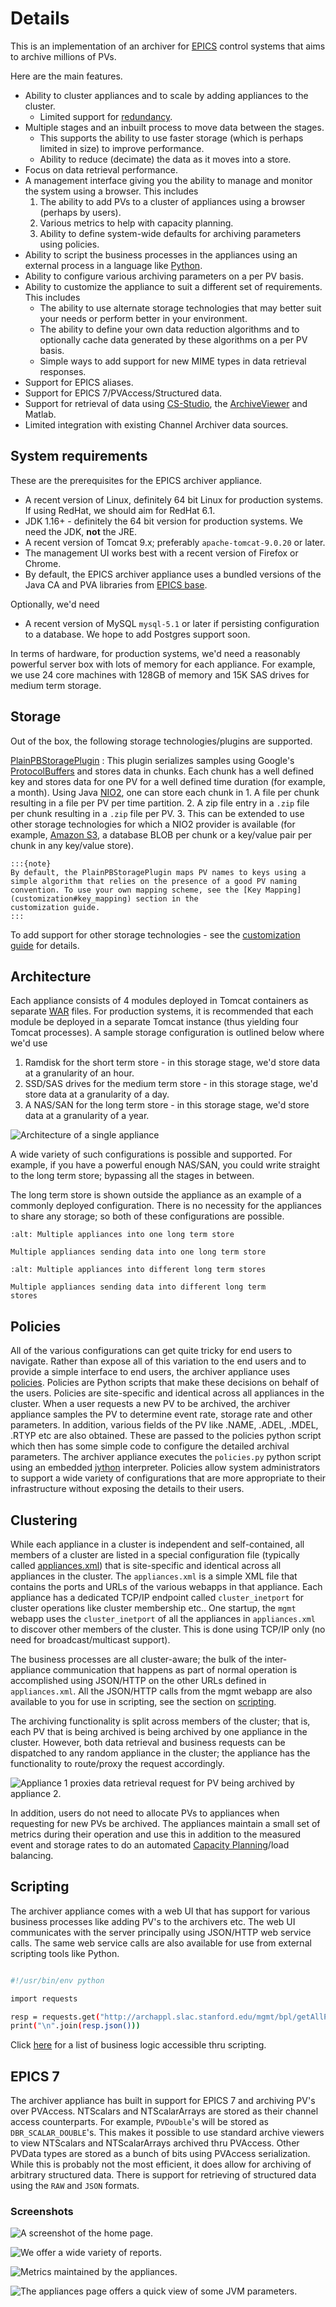 # Details

This is an implementation of an archiver for
[EPICS](http://www.aps.anl.gov/epics/index.php) control systems that
aims to archive millions of PVs.

Here are the main features.

- Ability to cluster appliances and to scale by adding appliances to
    the cluster.
  - Limited support for [redundancy](sysadmin/redundancy).
- Multiple stages and an inbuilt process to move data between the
    stages.
  - This supports the ability to use faster storage (which is
        perhaps limited in size) to improve performance.
  - Ability to reduce (decimate) the data as it moves into a store.
- Focus on data retrieval performance.
- A management interface giving you the ability to manage and monitor
    the system using a browser. This includes
    1. The ability to add PVs to a cluster of appliances using a
        browser (perhaps by users).
    2. Various metrics to help with capacity planning.
    3. Ability to define system-wide defaults for archiving parameters
        using policies.
- Ability to script the business processes in the appliances using an
    external process in a language like
    [Python](http://www.python.org/).
- Ability to configure various archiving parameters on a per PV basis.
- Ability to customize the appliance to suit a different set of
    requirements. This includes
  - The ability to use alternate storage technologies that may
        better suit your needs or perform better in your environment.
  - The ability to define your own data reduction algorithms and to
        optionally cache data generated by these algorithms on a per PV
        basis.
  - Simple ways to add support for new MIME types in data retrieval
        responses.
- Support for EPICS aliases.
- Support for EPICS 7/PVAccess/Structured data.
- Support for retrieval of data using [CS-Studio](../user/csstudio), the
    [ArchiveViewer](../user/archiveviewer) and Matlab.
- Limited integration with existing Channel Archiver data sources.

## System requirements

These are the prerequisites for the EPICS archiver appliance.

- A recent version of Linux, definitely 64 bit Linux for production
    systems. If using RedHat, we should aim for RedHat 6.1.
- JDK 1.16+ - definitely the 64 bit version for production systems. We
    need the JDK, **not** the JRE.
- A recent version of Tomcat 9.x; preferably `apache-tomcat-9.0.20` or
    later.
- The management UI works best with a recent version of Firefox or
    Chrome.
- By default, the EPICS archiver appliance uses a bundled versions of
    the Java CA and PVA libraries from [EPICS
    base](https://github.com/epics-base/epicsCoreJava).

Optionally, we\'d need

- A recent version of MySQL `mysql-5.1` or later if persisting
    configuration to a database. We hope to add Postgres support soon.

In terms of hardware, for production systems, we\'d need a reasonably
powerful server box with lots of memory for each appliance. For example,
we use 24 core machines with 128GB of memory and 15K SAS drives for
medium term storage.

## Storage

Out of the box, the following storage technologies/plugins are
supported.

[PlainPBStoragePlugin](api/edu/stanford/slac/archiverappliance/PlainPB/PlainPBStoragePlugin.html)
:   This plugin serializes samples using Google\'s
    [ProtocolBuffers](https://developers.google.com/protocol-buffers)
    and stores data in chunks. Each chunk has a well defined key and
    stores data for one PV for a well defined time duration (for
    example, a month). Using Java
    [NIO2](http://docs.oracle.com/javase/7/docs/api/java/nio/file/package-summary.html),
    one can store each chunk in
    1. A file per chunk resulting in a file per PV per time partition.
    2. A zip file entry in a `.zip` file per chunk resulting in a
        `.zip` file per PV.
    3. This can be extended to use other storage technologies for which
        a NIO2 provider is available (for example, [Amazon
        S3](https://github.com/Upplication/Amazon-S3-FileSystem-NIO2), a
        database BLOB per chunk or a key/value pair per chunk in any
        key/value store).

    :::{note}
    By default, the PlainPBStoragePlugin maps PV names to keys using a
    simple algorithm that relies on the presence of a good PV naming
    convention. To use your own mapping scheme, see the [Key Mapping](customization#key_mapping) section in the
    customization guide.
    :::

To add support for other storage technologies - see the [customization
guide](../sysadmin/customization) for details.

## Architecture

Each appliance consists of 4 modules deployed in Tomcat containers as
separate [WAR](http://en.wikipedia.org/wiki/WAR_file_format_%28Sun%29)
files. For production systems, it is recommended that each module be
deployed in a separate Tomcat instance (thus yielding four Tomcat
processes). A sample storage configuration is outlined below where we\'d
use

1. Ramdisk for the short term store - in this storage stage, we\'d
    store data at a granularity of an hour.
2. SSD/SAS drives for the medium term store - in this storage stage,
    we\'d store data at a granularity of a day.
3. A NAS/SAN for the long term store - in this storage stage, we\'d
    store data at a granularity of a year.

![Architecture of a single appliance](../images/applarch.png)

A wide variety of such configurations is possible and supported. For
example, if you have a powerful enough NAS/SAN, you could write straight
to the long term store; bypassing all the stages in between.

The long term store is shown outside the appliance as an example of a
commonly deployed configuration. There is no necessity for the
appliances to share any storage; so both of these configurations are
possible.

```{figure} ../images/clusterinto1lts.png
:alt: Multiple appliances into one long term store

Multiple appliances sending data into one long term store
```

```{figure} ../images/clusterintodifflts.png
:alt: Multiple appliances into different long term stores

Multiple appliances sending data into different long term
stores
```

## Policies

All of the various configurations can get quite tricky for end users to
navigate. Rather than expose all of this variation to the end users and
to provide a simple interface to end users, the archiver appliance uses
[policies](api/org/epics/archiverappliance/mgmt/policy/package-summary.html).
Policies are Python scripts that make these decisions on behalf of the
users. Policies are site-specific and identical across all appliances in
the cluster. When a user requests a new PV to be archived, the archiver
appliance samples the PV to determine event rate, storage rate and other
parameters. In addition, various fields of the PV like .NAME, .ADEL,
.MDEL, .RTYP etc are also obtained. These are passed to the policies
python script which then has some simple code to configure the detailed
archival parameters. The archiver appliance executes the `policies.py`
python script using an embedded [jython](http://www.jython.org/)
interpreter. Policies allow system administrators to support a wide
variety of configurations that are more appropriate to their
infrastructure without exposing the details to their users.

## Clustering

While each appliance in a cluster is independent and self-contained, all
members of a cluster are listed in a special configuration file
(typically called [appliances.xml](../sysadmin/installguide#appliances_xml))
that is site-specific and identical across all appliances in the
cluster. The `appliances.xml` is a simple XML file that contains the
ports and URLs of the various webapps in that appliance. Each appliance
has a dedicated TCP/IP endpoint called `cluster_inetport` for cluster
operations like cluster membership etc.. One startup, the `mgmt` webapp
uses the `cluster_inetport` of all the appliances in `appliances.xml` to
discover other members of the cluster. This is done using TCP/IP only
(no need for broadcast/multicast support).

The business processes are all cluster-aware; the bulk of the
inter-appliance communication that happens as part of normal operation
is accomplished using JSON/HTTP on the other URLs defined in
`appliances.xml`. All the JSON/HTTP calls from the mgmt webapp are also
available to you for use in scripting, see the section on
[scripting](#scripting).

The archiving functionality is split across members of the cluster; that
is, each PV that is being archived is being archived by one appliance in
the cluster. However, both data retrieval and business requests can be
dispatched to any random appliance in the cluster; the appliance has the
functionality to route/proxy the request accordingly.

![Appliance 1 proxies data retrieval request for PV being archived by appliance 2.](../images/proxyrequest.png)

In addition, users do not need to allocate PVs to appliances when
requesting for new PVs be archived. The appliances maintain a small set
of metrics during their operation and use this in addition to the
measured event and storage rates to do an automated [Capacity Planning](api/org/epics/archiverappliance/mgmt/archivepv/CapacityPlanningBPL.html)/load
balancing.

## Scripting

The archiver appliance comes with a web UI that has support for various
business processes like adding PV\'s to the archivers etc. The web UI
communicates with the server principally using JSON/HTTP web service
calls. The same web service calls are also available for use from
external scripting tools like Python.

```bash

#!/usr/bin/env python

import requests

resp = requests.get("http://archappl.slac.stanford.edu/mgmt/bpl/getAllPVs?pv=VPIO:IN20:111:VRA*")
print("\n".join(resp.json()))
```

Click [here](api/mgmt_scriptables.html) for a list of
business logic accessible thru scripting.

## EPICS 7

The archiver appliance has built in support for EPICS 7 and archiving
PV\'s over PVAccess. NTScalars and NTScalarArrays are stored as their
channel access counterparts. For example, `PVDouble`\'s will be stored
as `DBR_SCALAR_DOUBLE`\'s. This makes it possible to use standard
archive viewers to view NTScalars and NTScalarArrays archived thru
PVAccess. Other PVData types are stored as a bunch of bits using
PVAccess serialization. While this is probably not the most efficient,
it does allow for archiving of arbitrary structured data. There is
support for retrieving of structured data using the `RAW` and `JSON`
formats.

### Screenshots

![A screenshot of the home page.](../images/homepage.png)

![We offer a wide variety of reports.](../images/reportspage.png)

![Metrics maintained by the appliances.](../images/metricspage.png)

![The appliances page offers a quick view of some JVM parameters.](../images/appliancespage.png)
